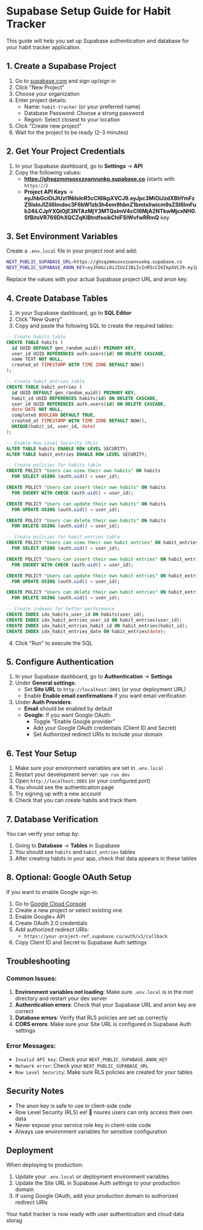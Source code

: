 # Supabase Setup Guide for Habit Tracker

This guide will help you set up Supabase authentication and database for your habit tracker application.

## 1. Create a Supabase Project

1. Go to [supabase.com](https://supabase.com) and sign up/sign in
2. Click "New Project"
3. Choose your organization
4. Enter project details:
   - Name: `habit-tracker` (or your preferred name)
   - Database Password: Choose a strong password
   - Region: Select closest to your location
5. Click "Create new project"
6. Wait for the project to be ready (2-3 minutes)

## 2. Get Your Project Credentials

1. In your Supabase dashboard, go to **Settings** → **API**
2. Copy the following values:
   - **https://ghsqzmmsoxxzoanvunkq.supabase.co** (starts with `https://`)
   - **Project API Keys** → **eyJhbGciOiJIUzI1NiIsInR5cCI6IkpXVCJ9.eyJpc3MiOiJzdXBhYmFzZSIsInJlZiI6Imdoc3F6bW1zb3h4em9hbnZ1bmtxIiwicm9sZSI6ImFub24iLCJpYXQiOjE3NTAzMjY3MTQsImV4cCI6MjA2NTkwMjcxNH0.SfBitsVR769DhXQCZqKlBtrdfsoikChIFSlWvfwRRmQ** key

## 3. Set Environment Variables

Create a `.env.local` file in your project root and add:

```bash
NEXT_PUBLIC_SUPABASE_URL=https://ghsqzmmsoxxzoanvunkq.supabase.co
NEXT_PUBLIC_SUPABASE_ANON_KEY=eyJhbGciOiJIUzI1NiIsInR5cCI6IkpXVCJ9.eyJpc3MiOiJzdXBhYmFzZSIsInJlZiI6Imdoc3F6bW1zb3h4em9hbnZ1bmtxIiwicm9sZSI6ImFub24iLCJpYXQiOjE3NTAzMjY3MTQsImV4cCI6MjA2NTkwMjcxNH0.SfBitsVR769DhXQCZqKlBtrdfsoikChIFSlWvfwRRmQ
```

Replace the values with your actual Supabase project URL and anon key.

## 4. Create Database Tables

1. In your Supabase dashboard, go to **SQL Editor**
2. Click "New Query"
3. Copy and paste the following SQL to create the required tables:

```sql
-- Create habits table
CREATE TABLE habits (
  id UUID DEFAULT gen_random_uuid() PRIMARY KEY,
  user_id UUID REFERENCES auth.users(id) ON DELETE CASCADE,
  name TEXT NOT NULL,
  created_at TIMESTAMP WITH TIME ZONE DEFAULT NOW()
);

-- Create habit_entries table  
CREATE TABLE habit_entries (
  id UUID DEFAULT gen_random_uuid() PRIMARY KEY,
  habit_id UUID REFERENCES habits(id) ON DELETE CASCADE,
  user_id UUID REFERENCES auth.users(id) ON DELETE CASCADE,
  date DATE NOT NULL,
  completed BOOLEAN DEFAULT TRUE,
  created_at TIMESTAMP WITH TIME ZONE DEFAULT NOW(),
  UNIQUE(habit_id, user_id, date)
);

-- Enable Row Level Security (RLS)
ALTER TABLE habits ENABLE ROW LEVEL SECURITY;
ALTER TABLE habit_entries ENABLE ROW LEVEL SECURITY;

-- Create policies for habits table
CREATE POLICY "Users can view their own habits" ON habits
  FOR SELECT USING (auth.uid() = user_id);

CREATE POLICY "Users can insert their own habits" ON habits
  FOR INSERT WITH CHECK (auth.uid() = user_id);

CREATE POLICY "Users can update their own habits" ON habits
  FOR UPDATE USING (auth.uid() = user_id);

CREATE POLICY "Users can delete their own habits" ON habits
  FOR DELETE USING (auth.uid() = user_id);

-- Create policies for habit_entries table  
CREATE POLICY "Users can view their own habit entries" ON habit_entries
  FOR SELECT USING (auth.uid() = user_id);

CREATE POLICY "Users can insert their own habit entries" ON habit_entries
  FOR INSERT WITH CHECK (auth.uid() = user_id);

CREATE POLICY "Users can update their own habit entries" ON habit_entries
  FOR UPDATE USING (auth.uid() = user_id);

CREATE POLICY "Users can delete their own habit entries" ON habit_entries
  FOR DELETE USING (auth.uid() = user_id);

-- Create indexes for better performance
CREATE INDEX idx_habits_user_id ON habits(user_id);
CREATE INDEX idx_habit_entries_user_id ON habit_entries(user_id);
CREATE INDEX idx_habit_entries_habit_id ON habit_entries(habit_id);
CREATE INDEX idx_habit_entries_date ON habit_entries(date);
```

4. Click "Run" to execute the SQL

## 5. Configure Authentication

1. In your Supabase dashboard, go to **Authentication** → **Settings**
2. Under **General settings**:
   - Set **Site URL** to `http://localhost:3001` (or your deployment URL)
   - Enable **Enable email confirmations** if you want email verification
3. Under **Auth Providers**:
   - **Email** should be enabled by default
   - **Google**: If you want Google OAuth:
     - Toggle "Enable Google provider"
     - Add your Google OAuth credentials (Client ID and Secret)
     - Set Authorized redirect URIs to include your domain

## 6. Test Your Setup

1. Make sure your environment variables are set in `.env.local`
2. Restart your development server: `npm run dev`
3. Open `http://localhost:3001` (or your configured port)
4. You should see the authentication page
5. Try signing up with a new account
6. Check that you can create habits and track them

## 7. Database Verification

You can verify your setup by:

1. Going to **Database** → **Tables** in Supabase
2. You should see `habits` and `habit_entries` tables
3. After creating habits in your app, check that data appears in these tables

## 8. Optional: Google OAuth Setup

If you want to enable Google sign-in:

1. Go to [Google Cloud Console](https://console.cloud.google.com/)
2. Create a new project or select existing one
3. Enable Google+ API
4. Create OAuth 2.0 credentials
5. Add authorized redirect URIs:
   - `https://your-project-ref.supabase.co/auth/v1/callback`
6. Copy Client ID and Secret to Supabase Auth settings

## Troubleshooting

### Common Issues:

1. **Environment variables not loading**: Make sure `.env.local` is in the root directory and restart your dev server
2. **Authentication errors**: Check that your Supabase URL and anon key are correct
3. **Database errors**: Verify that RLS policies are set up correctly
4. **CORS errors**: Make sure your Site URL is configured in Supabase Auth settings

### Error Messages:

- `Invalid API key`: Check your `NEXT_PUBLIC_SUPABASE_ANON_KEY`
- `Network error`: Check your `NEXT_PUBLIC_SUPABASE_URL`
- `Row Level Security`: Make sure RLS policies are created for your tables

## Security Notes

- The anon key is safe to use in client-side code
- Row Level Security (RLS) ee! 🎉 nsures users can only access their own data
- Never expose your service role key in client-side code
- Always use environment variables for sensitive configuration

## Deployment

When deploying to production:

1. Update your `.env.local` or deployment environment variables
2. Update the Site URL in Supabase Auth settings to your production domain
3. If using Google OAuth, add your production domain to authorized redirect URIs

Your habit tracker is now ready with user authentication and cloud data storag